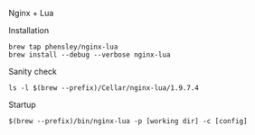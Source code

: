 Nginx + Lua

Installation

    brew tap phensley/nginx-lua
    brew install --debug --verbose nginx-lua

Sanity check

    ls -l $(brew --prefix)/Cellar/nginx-lua/1.9.7.4

Startup

    $(brew --prefix)/bin/nginx-lua -p [working dir] -c [config]

